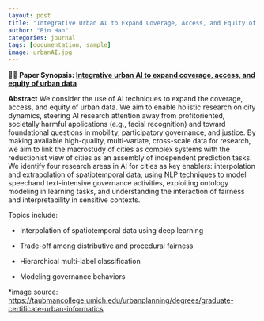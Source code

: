 ```yaml
---
layout: post
title: "Integrative Urban AI to Expand Coverage, Access, and Equity of Urban Data"
author: "Bin Han"
categories: journal
tags: [documentation, sample]
image: urbanAI.jpg
---
```


📖📖 **Paper Synopsis: [Integrative urban AI to expand coverage, access, and equity of urban data](https://link.springer.com/article/10.1140/epjs/s11734-022-00475-z)**

**Abstract** We consider the use of AI techniques to expand the coverage, access, and equity of urban data. We aim to enable holistic research on city dynamics, steering AI research attention away from profitoriented, societally harmful applications (e.g., facial recognition) and toward foundational questions in mobility, participatory governance, and justice. By making available high-quality, multi-variate, cross-scale data for research, we aim to link the macrostudy of cities as complex systems with the reductionist view of cities as an assembly of independent prediction tasks. We identify four research areas in AI for cities as key enablers: interpolation and extrapolation of spatiotemporal data, using NLP techniques to model speechand text-intensive governance activities, exploiting ontology modeling in learning tasks, and understanding the interaction of fairness and interpretability in sensitive contexts.

Topics include:

-  Interpolation of spatiotemporal data using deep learning

-  Trade-off among distributive and procedural fairness

-  Hierarchical multi-label classification

-  Modeling governance behaviors

*image source: https://taubmancollege.umich.edu/urbanplanning/degrees/graduate-certificate-urban-informatics
